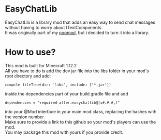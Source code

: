 # EasyChatLib
EasyChatLib is a library mod that adds an easy way to send chat messages
without having to worry about ITextComponents.
<br>
It was originally part of my
[poomod](https://www.github.com/wetspaghett/minecraft-poo-mod),
but i decided to turn it into a library.

# How to use?
This mod is built for Minecraft 1.12.2
<br>
All you have to do is add the dev jar file
into the libs folder in your mod's root directory and add:
```
compile fileTree(dir: 'libs', include: ['*.jar'])
```
inside the dependencies part of your build.gradle file and add
```
dependencies = "required-after:easychatlib@[v#.#.#,)"
```
into your @Mod interface in your main mod class, replacing the hashes with the version number.
<br>
Make sure to provide a link to this github so your mod's players can use the mod.
<br>
You may package this mod with yours if you provide credit.
